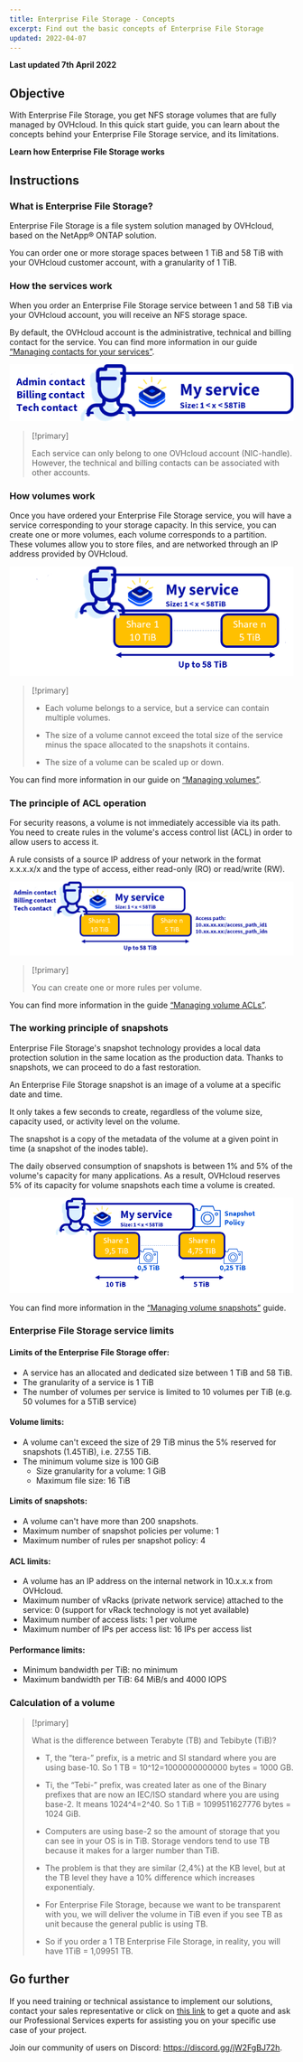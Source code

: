 ```yaml
---
title: Enterprise File Storage - Concepts
excerpt: Find out the basic concepts of Enterprise File Storage
updated: 2022-04-07
---
```


**Last updated 7th April 2022**

## Objective

With Enterprise File Storage, you get NFS storage volumes that are fully managed by OVHcloud. In this quick start guide, you can learn about the concepts behind your Enterprise File Storage service, and its limitations.

**Learn how Enterprise File Storage works**

## Instructions

### What is Enterprise File Storage?

Enterprise File Storage is a file system solution managed by OVHcloud, based on the NetApp&#174; ONTAP solution.

You can order one or more storage spaces between 1 TiB and 58 TiB with your OVHcloud customer account, with a granularity of 1 TiB.

### How the services work

When you order an Enterprise File Storage service between 1 and 58 TiB via your OVHcloud account, you will receive an NFS storage space.

By default, the OVHcloud account is the administrative, technical and billing contact for the service. You can find more information in our guide [“Managing contacts for your services”](/pages/account_and_service_management/account_information/managing_contacts).

![Enterprise File Storage 1](images/Netapp_Concept_1.png)

> [!primary]
>
> Each service can only belong to one OVHcloud account (NIC-handle). However, the technical and billing contacts can be associated with other accounts.
>

### How volumes work

Once you have ordered your Enterprise File Storage service, you will have a service corresponding to your storage capacity. In this service, you can create one or more volumes, each volume corresponds to a partition.
<br>These volumes allow you to store files, and are networked through an IP address provided by OVHcloud.

![Enterprise File Storage 2](images/Netapp_Concept_2.png)

> [!primary]
>
> - Each volume belongs to a service, but a service can contain multiple volumes.
>
> - The size of a volume cannot exceed the total size of the service minus the space allocated to the snapshots it contains.
>
> - The size of a volume can be scaled up or down.
>

You can find more information in our guide on [“Managing volumes”](/pages/storage_and_backup/file_storage/enterprise_file_storage/netapp_volume_acl).

### The principle of ACL operation

For security reasons, a volume is not immediately accessible via its path. You need to create rules in the volume's access control list (ACL) in order to allow users to access it.

A rule consists of a source IP address of your network in the format x.x.x.x/x and the type of access, either read-only (RO) or read/write (RW).

![Enterprise File Storage 3](images/Netapp_Concept_3.png)

> [!primary]
>
> You can create one or more rules per volume.
>

You can find more information in the guide [“Managing volume ACLs”](/pages/storage_and_backup/file_storage/enterprise_file_storage/netapp_volume_acl).

### The working principle of snapshots

Enterprise File Storage's snapshot technology provides a local data protection solution in the same location as the production data. Thanks to snapshots, we can proceed to do a fast restoration.

An Enterprise File Storage snapshot is an image of a volume at a specific date and time.

It only takes a few seconds to create, regardless of the volume size, capacity used, or activity level on the volume.

The snapshot is a copy of the metadata of the volume at a given point in time (a snapshot of the inodes table).

The daily observed consumption of snapshots is between 1% and 5% of the volume's capacity for many applications. As a result, OVHcloud reserves 5% of its capacity for volume snapshots each time a volume is created.

![Enterprise File Storage 4](images/Netapp_Concept_4.png)

You can find more information in the [“Managing volume snapshots”](/pages/storage_and_backup/file_storage/enterprise_file_storage/netapp_volume_snapshots) guide.

### Enterprise File Storage service limits

#### Limits of the Enterprise File Storage offer:

- A service has an allocated and dedicated size between 1 TiB and 58 TiB.
- The granularity of a service is 1 TiB
- The number of volumes per service is limited to 10 volumes per TiB (e.g. 50 volumes for a 5TiB service)

#### Volume limits:

- A volume can't exceed the size of 29 TiB minus the 5% reserved for snapshots (1.45TiB), i.e. 27.55 TiB.
- The minimum volume size is 100 GiB
    - Size granularity for a volume: 1 GiB
    - Maximum file size: 16 TiB

#### Limits of snapshots:

- A volume can't have more than 200 snapshots.
- Maximum number of snapshot policies per volume: 1
- Maximum number of rules per snapshot policy: 4

#### ACL limits:

- A volume has an IP address on the internal network in 10.x.x.x from OVHcloud.
- Maximum number of vRacks (private network service) attached to the service: 0 (support for vRack technology is not yet available)
- Maximum number of access lists: 1 per volume
- Maximum number of IPs per access list: 16 IPs per access list

#### Performance limits:

- Minimum bandwidth per TiB: no minimum
- Maximum bandwidth per TiB: 64 MiB/s and 4000 IOPS


### Calculation of a volume

> [!primary]
>
> What is the difference between Terabyte (TB) and Tebibyte (TiB)?
>
> - T, the “tera-” prefix, is a metric and SI standard where you are using base-10. So 1 TB = 10^12=1000000000000 bytes = 1000 GB.
>
> - Ti, the “Tebi-” prefix, was created later as one of the Binary prefixes that are now an IEC/ISO standard where you are using base-2. It means 1024^4=2^40. So 1 TiB = 1099511627776 bytes = 1024 GiB.
>
> - Computers are using base-2 so the amount of storage that you can see in your OS is in TiB. Storage vendors tend to use TB because it makes for a larger number than TiB.
>
> - The problem is that they are similar (2,4%) at the KB level, but at the TB level they have a 10% difference which increases exponentialy.
>
> - For Enterprise File Storage, because we want to be transparent with you, we will deliver the volume in TiB even if you see TB as unit because the general public is using TB.
>
> - So if you order a 1 TB Enterprise File Storage, in reality, you will have 1TiB = 1,09951 TB.
>

## Go further

If you need training or technical assistance to implement our solutions, contact your sales representative or click on [this link](https://www.ovhcloud.com/en-au/professional-services/) to get a quote and ask our Professional Services experts for assisting you on your specific use case of your project.

Join our community of users on Discord: <https://discord.gg/jW2FgBJ72h>.
